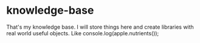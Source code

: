 # knowledge-base
That's my knowledge base. I will store things here and create libraries with real world useful objects. Like console.log(apple.nutrients());
